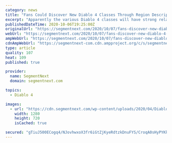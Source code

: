 ```yaml
---
category: news
title: "Fans Could Discover New Diablo 4 Classes Through Region Descriptions"
excerpt: "Apparently the various Diablo 4 classes will have strong relationships with the various regions that you’ll be passing through over the course of the game. While this hasn’t been confirmed ..."
publishedDateTime: 2020-10-06T19:25:00Z
originalUrl: "https://segmentnext.com/2020/10/07/fans-discover-new-diablo-4-classes-region-descriptions/"
webUrl: "https://segmentnext.com/2020/10/07/fans-discover-new-diablo-4-classes-region-descriptions/"
ampWebUrl: "https://segmentnext.com/2020/10/07/fans-discover-new-diablo-4-classes-region-descriptions/amp/"
cdnAmpWebUrl: "https://segmentnext-com.cdn.ampproject.org/c/s/segmentnext.com/2020/10/07/fans-discover-new-diablo-4-classes-region-descriptions/amp/"
type: article
quality: 107
heat: 109
published: true

provider:
  name: SegmentNext
  domain: segmentnext.com

topics:
  - Diablo 4

images:
  - url: "https://cdn.segmentnext.com/wp-content/uploads/2020/04/Diablo-4-Barbarian-Dual-Wield.jpg"
    width: 1280
    height: 720
    isCached: true

secured: "gTiuJ500ECogq4/NJovhwxoX3fr6iGtZjKyeRdtzkDnuFYS/CroqA0sHyPYKkVuhWwYPa1W2T77an3AIzFjOSDhk/NQ/9hpcEVnKJSBnCZy8HEnLzWR5yARSYexLd1cAdH4o8IEWCt6WsY5IfrCq4Y04HsjwWYNz8A+OM5MtJ5Efbhk5h94I3lRK7odkLP/wNFTbF8hkd3vp5QyzSHqPcdduU+toyYwagZ3mnywd22YcVBCHFv7qFelG727q2pJUUXPNtXnRLv4VAiwCBabPcXTDZQeeTQhRfLLNItYU+P+Kqpx6bS71OxJZK0yHbQMeb4sI8E50UcUebWdqlVz3q4V4p5gDXMggXTWH4vlauF0=;M7fjdDv+Q0IZ10BWvllPyw=="
---
```


